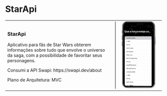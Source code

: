 # StarApi
<div>
<table border="0">
  <tr>
    <td>
    <h3> StarApi</h3>
<p>Aplicativo para fãs de Star Wars obterem informações sobre tudo que envolve o universo da saga, com a possibilidade de favoritar seus personagens. </p> 
<p> <p>
<p>Consumi a API Swapi: https://swapi.dev/about</p>
<p>Plano de Arquitetura: MVC</p>
<p> </p>
    </td>
    <td>
    <img src="Screen Shot 2023-01-02 at 9.26.56 PM.png">
    </td>
  </tr>
</table>

